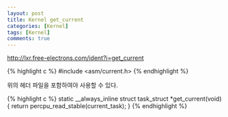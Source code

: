 ```yaml
---
layout: post
title: Kernel get_current
categories: [Kernel]
tags: [Kernel]
comments: true
---
```


<http://lxr.free-electrons.com/ident?i=get_current>
 
{% highlight c %}
#include <asm/current.h>
{% endhighlight %}

위의 헤더 파일을 포함하여야 사용할 수 있다. 

{% highlight c %}
static __always_inline struct task_struct *get_current(void)
{
    return percpu_read_stable(current_task);
}
{% endhighlight %}